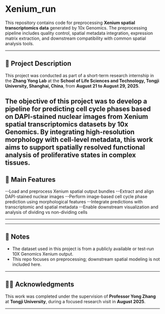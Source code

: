 # Xenium_run

This repository contains code for preprocessing **Xenium spatial transcriptomics data** generated by 10x Genomics. The preprocessing pipeline includes quality control, spatial metadata integration, expression matrix extraction, and downstream compatibility with common spatial analysis tools.

---

## 🧬 Project Description

This project was conducted as part of a short-term research internship in the **Zhang Yong Lab** at the **School of Life Sciences and Technology, Tongji University, Shanghai, China**, from **August 21 to August 29, 2025**.

The objective of this project was to develop a pipeline for predicting cell cycle phases based on DAPI-stained nuclear images from Xenium spatial transcriptomics datasets by 10x Genomics. By integrating high-resolution morphology with cell-level metadata, this work aims to support spatially resolved functional analysis of proliferative states in complex tissues.
---

## 🧱 Main Features

--Load and preprocess Xenium spatial output bundles
--Extract and align DAPI-stained nuclear images
--Perform image-based cell cycle phase prediction using morphological features
--Integrate predictions with transcriptomic and spatial metadata
--Enable downstream visualization and analysis of dividing vs non-dividing cells

---

---

## 📌 Notes

- The dataset used in this project is from a publicly available or test-run 10X Genomics Xenium output.
- This repo focuses on preprocessing; downstream spatial modeling is not included here.

---

## 👩‍🔬 Acknowledgments

This work was completed under the supervision of **Professor Yong Zhang** at **Tongji University**, during a focused research visit in **August 2025**.

---

